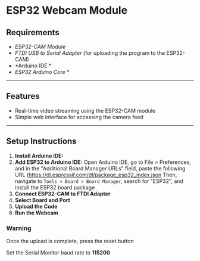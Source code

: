 # ESP32 Webcam Module #

## Requirements ##
* *ESP32-CAM Module*
* *FTDI USB to Serial Adapter* (for uploading the program to the ESP32-CAM)
* *Arduino IDE *
* *ESP32 Arduino Core* *

---
## Features ##
* Real-time video streaming using the ESP32-CAM module
* Simple web interface for accessing the camera feed

---
## Setup Instructions ##
1. **Install Arduino IDE:**
2. **Add ESP32 to Arduino IDE:**
   Open Arduino IDE, go to File > Preferences, and in the "Additional Board Manager URLs" field, paste the following URL
   (https://dl.espressif.com/dl/package_esp32_index.json
   Then, navigate to ```Tools > Board > Board Manager```, search for "ESP32", and install the ESP32 board package
3. **Connect ESP32-CAM to FTDI Adapter**
4. **Select Board and Port**
5. **Upload the Code**
6. **Run the Webcam**

### Warning ###
Once the upload is complete, press the reset button

Set the Serial Monitor baud rate to **115200**
